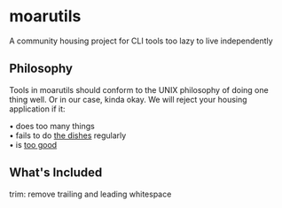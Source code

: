 # moarutils

A community housing project for CLI tools too lazy to live independently

## Philosophy

Tools in moarutils should conform to the UNIX philosophy of doing one thing well. Or in our case, kinda okay.
We will reject your housing application if it:

• does too many things  
• fails to do [the dishes](https://www.shellcheck.net/) regularly  
• is [too good](https://joeyh.name/code/moreutils/)

## What's Included

trim: remove trailing and leading whitespace

